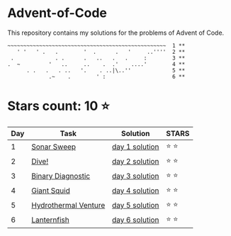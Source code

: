 # Advent-of-Code
This repository contains my solutions for the problems of Advent of Code.

```
~~~~~~~~~~~~~~~~~~~~~~~~~~~~~~~~~~~~~~~~~~~~~~~~~~  1 **
   ' '   ' .   .        '  .      .   '     ..''''  2 **
 .             . .      .   ..   .   .     :        3 **
.  ~         '   ..     ..    .  .'    ....'        4 **
      . .   .   . ..   '.    . ..|\..''             5 **
             .~    .        ' :                     6 **
```

# Stars count: 10 :star:

Day | Task | Solution | STARS |
------------ | ------------ | ------------- | ------------- |
1 |[Sonar Sweep](./day-1) |[day 1 solution](./day-1/Program.cs) | :star: :star: |
2 |[Dive!](./day-2) |[day 2 solution](./day-2/Program.cs) | :star: :star: |
3 |[Binary Diagnostic](./day-3) |[day 3 solution](./day-3/Program.cs) | :star: :star: |
4 |[Giant Squid](./day-4) |[day 4 solution](./day-4/Program.cs) | :star: :star: |
5 |[Hydrothermal Venture](./day-5) |[day 5 solution](./day-5/Program.cs) | :star: :star: |
6 |[Lanternfish](./day-6) |[day 6 solution](./day-6/Program.cs) | :star: :star: |
